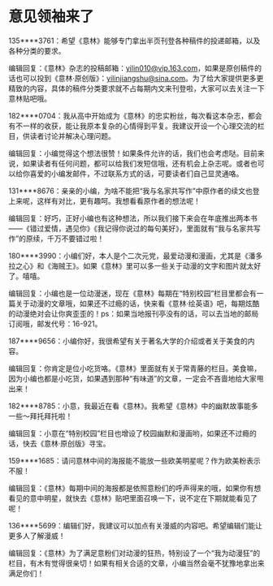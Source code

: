# 意见领袖来了

135****3761：希望《意林》能够专门拿出半页刊登各种稿件的投递邮箱，以及各种分类的要求。 

编辑回复：《意林》杂志的投稿邮箱：yilin010@vip.163.com，如果是原创稿件的话也可以投到《意林·原创版》：yilinjiangshu@sina.com。为了给大家提供更多更精致的内容，具体的稿件分类要求就不占每期内文来刊登啦，大家可以去关注一下意林贴吧哦。 

182****0704：我从高中开始成为《意林》的忠实粉丝，每次看这本杂志，都会有不一样的收获，能让我原本复杂的心情得到平复。我建议开设一个心理交流的栏目，供读者讨论并解决心理问题。 

编辑回复：小编觉得这个想法很赞！如果条件允许的话，我们也会考虑哒。目前来说，如果读者有任何问题，都可以给我们发短信哦，还有机会上杂志呢。或者也可以给你喜爱的小编发邮件，不过联系方式的话，可要读者们自己显灵通咯。 

131****8676：亲亲的小编，为啥不能把“我与名家共写作”中原作者的续文也登上来呢，这样有对比，更有趣呵。我想看看原作者的想法呢！ 

编辑回复：好巧，正好小编也有这种想法，所以我们接下来会在年底推出两本书——《错过爱情，遇见你》《我记得你说过的每句美好》，里面就有“我与名家共写作”的原续，千万不要错过啦！ 

180****3990：小编们好，本人是个二次元党，最爱动漫和漫画，尤其是《潘多拉之心》和《海贼王》。如果《意林》里可以多一些关于动漫的文字和图片就太好了。嘻嘻。 

编辑回复：小编也是一位动漫迷，现在《意林》每期在“特别校园”栏目里都会有一篇关于动漫的文章哦，如果还不过瘾的话，快来看《意林·绘英语》吧，每期炫酷的动漫绝对会让你爽歪歪的！ps：如果当地报刊亭没有的话，可以去当地的邮局订阅哦，邮发代号：16-921。 

187****9656：小编你好，我很希望有关于著名大学的介绍或者关于美食的内容。 

编辑回复：你肯定是位小吃货咯。《意林》里面就有关于常青藤的栏目。美食嘛，因为小编也都是小吃货，如果遇到那种“有味道”的文章，一定会不吝啬地给大家甩出来！ 

182****8785：小意，我最近在看《意林》。我希望《意林》中的幽默故事能多一些～拜托拜托啦！ 

编辑回复：小意在“特别校园”栏目也增设了校园幽默和漫画哟，如果还不过瘾的话，快去《意林·原创版》寻宝。 

159****1685：请问意林中间的海报能不能放一些欧美明星呢？作为欧美粉表示不服！ 

编辑回复：《意林》每期中间的海报都是依照意粉们的呼声得来的哦，如果你有想看见的意中明星，就快去《意林》贴吧里面召唤一下，说不定在下期就能看见了呢！ 

136****5699：编辑们好，我建议可以加点有关漫威的内容吧。希望编辑们能让更多人了解漫威！ 

编辑回复：《意林》为了满足意粉们对动漫的狂热，特别设了一个“我为动漫狂”的栏目，有木有觉得很亲切！如果有相关合适的文章，小编当然会毫不犹豫地拿出来满足你们！